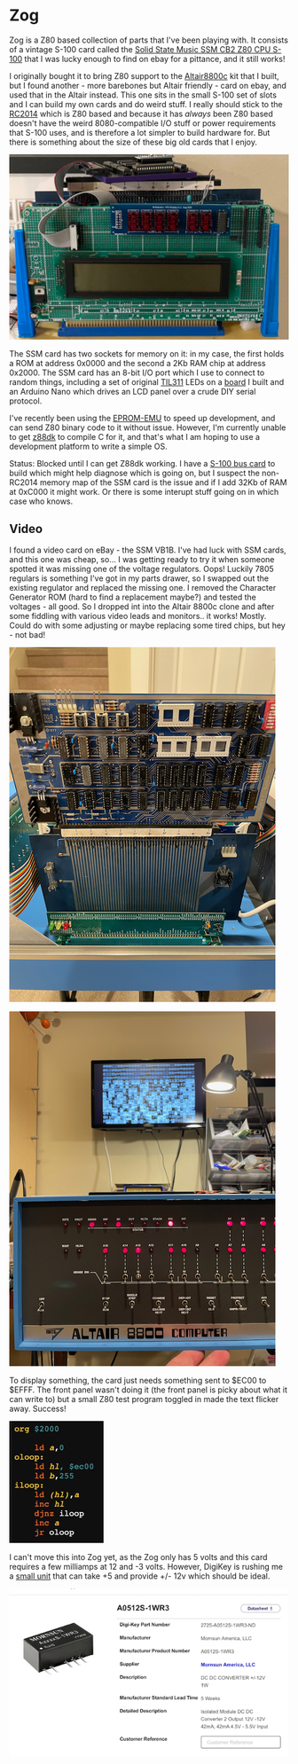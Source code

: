 # Zog

Zog is a Z80 based collection of parts that I've been playing with. It consists of a vintage S-100 card called the [Solid State Music SSM CB2 Z80 CPU S-100](http://www.s100computers.com/Hardware%20Folder/SSM/Z80%20CPU%20Board/Z80%20CPU.htm) that I was lucky enough to find on ebay for a pittance, and it still works!

I originally bought it to bring Z80 support to the [Altair8800c](https://deramp.com/altair_8800c.html) kit that I built, but I found another - more barebones but Altair friendly - card on ebay, and used that in the Altair instead. This one sits in the small S-100 set of slots and I can build my own cards and do weird stuff. I really should stick to the [RC2014](https://rc2014.co.uk) which is Z80 based and because it has *always* been Z80 based doesn't have the weird 8080-compatible I/O stuff or power requirements that S-100 uses, and is therefore a lot simpler to build hardware for. But there is something about the size of these big old cards that I enjoy.

![](zog.jpg)

The SSM card has two sockets for memory on it: in my case, the first holds a ROM at address 0x0000 and the second a 2Kb RAM chip at address 0x2000. The SSM card has an 8-bit I/O port which I use to connect to random things, including a set of original [TIL311](https://www.hackster.io/news/build-a-replica-til311-with-22-leds-and-an-atmega328p-e2fac423b974) LEDs on a [board](https://github.com/GrantMeStrength/Electronics/tree/master/TIL%20Display) I built and an Arduino Nano which drives an LCD panel over a crude DIY serial protocol.

I've recently been using the [EPROM-EMU](https://www.tindie.com/products/mygeekyhobby/eprom-emulator-diy-arduino/) to speed up development, and can send Z80 binary code to it without issue. However, I'm currently unable to get [z88dk](https://z88dk.org/site/) to compile C for it, and that's what I am hoping to use a development platform to write a simple OS.

Status: Blocked until I can get Z88dk working. I have a [S-100 bus card](https://deramp.com/downloads/mfe_archive/010-S100%20Computers%20and%20Boards/01-Jade/10-Jade%20S100%20Boards/Jade%20Bus%20Probes/Jade%20S100%20Bus%20Probe%20card.pdf) to build which might help diagnose which is going on, but I suspect the non-RC2014 memory map of the SSM card is the issue and if I add 32Kb of RAM at 0xC000 it might work. Or there is some interupt stuff going on in which case who knows.

## Video

I found a video card on eBay - the SSM VB1B. I've had luck with SSM cards, and this one was cheap, so...  I was getting ready to try it when someone spotted it was missing one of the voltage regulators. Oops! Luckily 7805 regulars is something I've got in my parts drawer, so I swapped out the existing regulator and replaced the missing one. I removed the Character Generator ROM (hard to find a replacement maybe?) and tested the voltages - all good. So I dropped int into the Altair 8800c clone and after some fiddling with various video leads and monitors.. it works! Mostly. Could do with some adjusting or maybe replacing some tired chips, but hey - not bad! 

![](1.jpeg)

![](3.jpeg)

To display something, the card just needs something sent to $EC00 to $EFFF. The front panel wasn't doing it (the front panel is picky about what it can write to) but a small Z80 test program toggled in made the text flicker away. Success!

![](2.jpeg)



I can't move this into Zog yet, as the Zog only has 5 volts and this card requires a few milliamps at 12 and -3 volts. However, DigiKey is rushing me a [small unit](https://www.digikey.com/en/products/detail/mornsun-america-llc/A0512S-1WR3/13168378) that can take +5 and provide +/- 12v which should be ideal. 

![](4.jpeg)

